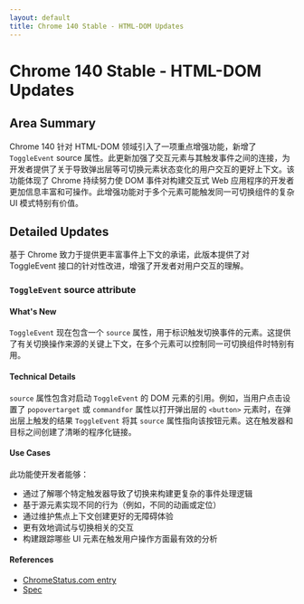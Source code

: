 ```yaml
---
layout: default
title: Chrome 140 Stable - HTML-DOM Updates
---
```


# Chrome 140 Stable - HTML-DOM Updates

## Area Summary

Chrome 140 针对 HTML-DOM 领域引入了一项重点增强功能，新增了 `ToggleEvent` source 属性。此更新加强了交互元素与其触发事件之间的连接，为开发者提供了关于导致弹出层等可切换元素状态变化的用户交互的更好上下文。该功能体现了 Chrome 持续努力使 DOM 事件对构建交互式 Web 应用程序的开发者更加信息丰富和可操作。此增强功能对于多个元素可能触发同一可切换组件的复杂 UI 模式特别有价值。

## Detailed Updates

基于 Chrome 致力于提供更丰富事件上下文的承诺，此版本提供了对 ToggleEvent 接口的针对性改进，增强了开发者对用户交互的理解。

### `ToggleEvent` source attribute

#### What's New
`ToggleEvent` 现在包含一个 `source` 属性，用于标识触发切换事件的元素。这提供了有关切换操作来源的关键上下文，在多个元素可以控制同一可切换组件时特别有用。

#### Technical Details
`source` 属性包含对启动 `ToggleEvent` 的 DOM 元素的引用。例如，当用户点击设置了 `popovertarget` 或 `commandfor` 属性以打开弹出层的 `<button>` 元素时，在弹出层上触发的结果 `ToggleEvent` 将其 `source` 属性指向该按钮元素。这在触发器和目标之间创建了清晰的程序化链接。

#### Use Cases
此功能使开发者能够：
- 通过了解哪个特定触发器导致了切换来构建更复杂的事件处理逻辑
- 基于源元素实现不同的行为（例如，不同的动画或定位）
- 通过维护焦点上下文创建更好的无障碍体验
- 更有效地调试与切换相关的交互
- 构建跟踪哪些 UI 元素在触发用户操作方面最有效的分析

#### References
- [ChromeStatus.com entry](https://chromestatus.com/feature/5165304401100800)
- [Spec](https://html.spec.whatwg.org/multipage/interaction.html#the-toggleevent-interface)
